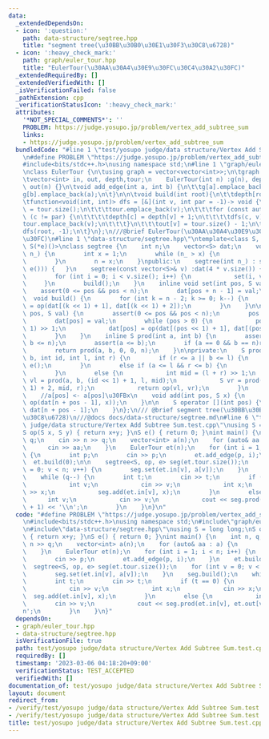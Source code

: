 ```yaml
---
data:
  _extendedDependsOn:
  - icon: ':question:'
    path: data-structure/segtree.hpp
    title: "segment tree(\u30BB\u30B0\u30E1\u30F3\u30C8\u6728)"
  - icon: ':heavy_check_mark:'
    path: graph/euler_tour.hpp
    title: "EulerTour(\u30AA\u30A4\u30E9\u30FC\u30C4\u30A2\u30FC)"
  _extendedRequiredBy: []
  _extendedVerifiedWith: []
  _isVerificationFailed: false
  _pathExtension: cpp
  _verificationStatusIcon: ':heavy_check_mark:'
  attributes:
    '*NOT_SPECIAL_COMMENTS*': ''
    PROBLEM: https://judge.yosupo.jp/problem/vertex_add_subtree_sum
    links:
    - https://judge.yosupo.jp/problem/vertex_add_subtree_sum
  bundledCode: "#line 1 \"test/yosupo judge/data structure/Vertex Add Subtree Sum.test.cpp\"\
    \n#define PROBLEM \"https://judge.yosupo.jp/problem/vertex_add_subtree_sum\"\n\
    #include<bits/stdc++.h>\nusing namespace std;\n#line 1 \"graph/euler_tour.hpp\"\
    \nclass EulerTour {\n\tusing graph = vector<vector<int>>;\n\tgraph g;\npublic:\n\
    \tvector<int> in, out, depth,tour;\n    EulerTour(int n) :g(n), depth(n), in(n),\
    \ out(n) {}\n\tvoid add_edge(int a, int b) {\n\t\tg[a].emplace_back(b);\n\t\t\
    g[b].emplace_back(a);\n\t}\n\n\tvoid build(int root){\n\t\tdepth[root] = 0;\n\t\
    \tfunction<void(int, int)> dfs = [&](int v, int par = -1)-> void {\n\t\t\tin[v]\
    \ = tour.size();\n\t\t\ttour.emplace_back(v);\n\t\t\tfor (const auto& c : g[v])if\
    \ (c != par) {\n\t\t\t\tdepth[c] = depth[v] + 1;\n\t\t\t\tdfs(c, v);\n\t\t\t\t\
    tour.emplace_back(v);\n\t\t\t}\n\t\t\tout[v] = tour.size() - 1;\n\t\t};\n\t\t\
    dfs(root, -1);\n\t}\n};\n///@brief EulerTour(\u30AA\u30A4\u30E9\u30FC\u30C4\u30A2\
    \u30FC)\n#line 1 \"data-structure/segtree.hpp\"\ntemplate<class S, S(*op)(S, S),\
    \ S(*e)()>\nclass segtree {\n    int n;\n    vector<S> dat;\n    void Init(int\
    \ n_) {\n        int x = 1;\n        while (n_ > x) {\n            x <<= 1;\n\
    \        }\n        n = x;\n    }\npublic:\n    segtree(int n_) : segtree(vector<S>(n_,\
    \ e())) {   }\n    segtree(const vector<S>& v) :dat(4 * v.size()) {\n        Init(v.size());\n\
    \        for (int i = 0; i < v.size(); i++) {\n            set(i, v[i]);\n   \
    \     }\n        build();\n    }\n    inline void set(int pos, S val) {\n    \
    \    assert(0 <= pos && pos < n);\n        dat[pos + n - 1] = val;\n    }\n  \
    \  void build() {\n        for (int k = n - 2; k >= 0; k--) {\n            dat[k]\
    \ = op(dat[(k << 1) + 1], dat[(k << 1) + 2]);\n        }\n    }\n\n    void update(int\
    \ pos, S val) {\n        assert(0 <= pos && pos < n);\n        pos += n - 1;\n\
    \        dat[pos] = val;\n        while (pos > 0) {\n            pos = (pos -\
    \ 1) >> 1;\n            dat[pos] = op(dat[(pos << 1) + 1], dat[(pos << 1) + 2]);\n\
    \        }\n    }\n    inline S prod(int a, int b) {\n        assert(0 <= a &&\
    \ b <= n);\n        assert(a <= b);\n        if (a == 0 && b == n)return dat[0];\n\
    \        return prod(a, b, 0, 0, n);\n    }\n\nprivate:\n    S prod(int a, int\
    \ b, int id, int l, int r) {\n        if (r <= a || b <= l) {\n            return\
    \ e();\n        }\n        else if (a <= l && r <= b) {\n            return dat[id];\n\
    \        }\n        else {\n            int mid = (l + r) >> 1;\n            S\
    \ vl = prod(a, b, (id << 1) + 1, l, mid);\n            S vr = prod(a, b, (id <<\
    \ 1) + 2, mid, r);\n            return op(vl, vr);\n        }\n    }\n\npublic:\n\
    \    //a[pos] <- a[pos]\u30FBx\n    void add(int pos, S x) {\n        update(pos,\
    \ op(dat[n + pos - 1], x));\n    }\n\n    S operator [](int pos) {\n        return\
    \ dat[n + pos - 1];\n    }\n};\n/// @brief segment tree(\u30BB\u30B0\u30E1\u30F3\
    \u30C8\u6728)\n///@docs docs/data-structure/segtree.md\n#line 6 \"test/yosupo\
    \ judge/data structure/Vertex Add Subtree Sum.test.cpp\"\nusing S = long long;\n\
    S op(S x, S y) { return x+y; }\nS e() { return 0; }\nint main() {\n    int n,\
    \ q;\n    cin >> n >> q;\n    vector<int> a(n);\n    for (auto& aa : a) {\n  \
    \      cin >> aa;\n    }\n    EulerTour et(n);\n    for (int i = 1; i < n; i++)\
    \ {\n        int p;\n        cin >> p;\n        et.add_edge(p, i);\n    }\n  \
    \  et.build(0);\n\n    segtree<S, op, e> seg(et.tour.size());\n    for (int v\
    \ = 0; v < n; v++) {\n        seg.set(et.in[v], a[v]);\n    }\n    seg.build();\n\
    \    while (q--) {\n        int t;\n        cin >> t;\n        if (t == 0) {\n\
    \            int v;\n            cin >> v;\n            int x;\n            cin\
    \ >> x;\n            seg.add(et.in[v], x);\n        }\n        else {\n      \
    \      int v;\n            cin >> v;\n            cout << seg.prod(et.in[v], et.out[v]\
    \ + 1) << '\\n';\n        }\n    }\n}\n"
  code: "#define PROBLEM \"https://judge.yosupo.jp/problem/vertex_add_subtree_sum\"\
    \n#include<bits/stdc++.h>\nusing namespace std;\n#include\"graph/euler_tour.hpp\"\
    \n#include\"data-structure/segtree.hpp\"\nusing S = long long;\nS op(S x, S y)\
    \ { return x+y; }\nS e() { return 0; }\nint main() {\n    int n, q;\n    cin >>\
    \ n >> q;\n    vector<int> a(n);\n    for (auto& aa : a) {\n        cin >> aa;\n\
    \    }\n    EulerTour et(n);\n    for (int i = 1; i < n; i++) {\n        int p;\n\
    \        cin >> p;\n        et.add_edge(p, i);\n    }\n    et.build(0);\n\n  \
    \  segtree<S, op, e> seg(et.tour.size());\n    for (int v = 0; v < n; v++) {\n\
    \        seg.set(et.in[v], a[v]);\n    }\n    seg.build();\n    while (q--) {\n\
    \        int t;\n        cin >> t;\n        if (t == 0) {\n            int v;\n\
    \            cin >> v;\n            int x;\n            cin >> x;\n          \
    \  seg.add(et.in[v], x);\n        }\n        else {\n            int v;\n    \
    \        cin >> v;\n            cout << seg.prod(et.in[v], et.out[v] + 1) << '\\\
    n';\n        }\n    }\n}"
  dependsOn:
  - graph/euler_tour.hpp
  - data-structure/segtree.hpp
  isVerificationFile: true
  path: test/yosupo judge/data structure/Vertex Add Subtree Sum.test.cpp
  requiredBy: []
  timestamp: '2023-03-06 04:18:20+09:00'
  verificationStatus: TEST_ACCEPTED
  verifiedWith: []
documentation_of: test/yosupo judge/data structure/Vertex Add Subtree Sum.test.cpp
layout: document
redirect_from:
- /verify/test/yosupo judge/data structure/Vertex Add Subtree Sum.test.cpp
- /verify/test/yosupo judge/data structure/Vertex Add Subtree Sum.test.cpp.html
title: test/yosupo judge/data structure/Vertex Add Subtree Sum.test.cpp
---
```

